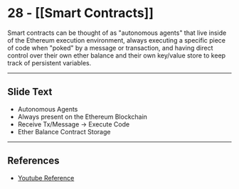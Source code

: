 # 28 - [[Smart Contracts]]

Smart contracts can be thought of as "autonomous agents" that live inside of the Ethereum execution environment, always executing a specific piece of code when "poked" by a message or transaction, and having direct control over their own ether balance and their own key/value store to keep track of persistent variables.

---
## Slide Text
- Autonomous Agents
- Always present on the Ethereum Blockchain
- Receive Tx/Message -> Execute Code
- Ether Balance Contract Storage
--- 
## References
- [Youtube Reference](https://youtu.be/zIeBfuXxuWs?t=331)